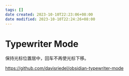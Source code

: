 ```yaml
---
tags: []
date created: 2023-10-10T22:23:06+08:00
date modified: 2023-10-10T22:24:26+08:00
---
```


# Typewriter Mode

保持光标位置居中，回车不再使光标下移。

<https://github.com/davisriedel/obsidian-typewriter-mode>
